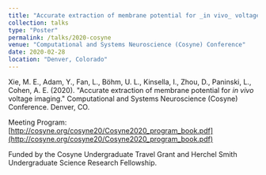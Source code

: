 ```yaml
---
title: "Accurate extraction of membrane potential for _in vivo_ voltage imaging"
collection: talks
type: "Poster"
permalink: /talks/2020-cosyne
venue: "Computational and Systems Neuroscience (Cosyne) Conference"
date: 2020-02-28
location: "Denver, Colorado"
---
```


Xie, M. E., Adam, Y., Fan, L., Böhm, U. L., Kinsella, I., Zhou, D., Paninski, L., Cohen, A. E. (2020). "Accurate extraction of membrane potential for _in vivo_ voltage imaging." Computational and Systems Neuroscience (Cosyne) Conference. Denver, CO.

Meeting Program: [http://cosyne.org/cosyne20/Cosyne2020_program_book.pdf](http://cosyne.org/cosyne20/Cosyne2020_program_book.pdf)

Funded by the Cosyne Undergraduate Travel Grant and Herchel Smith Undergraduate Science Research Fellowship.
